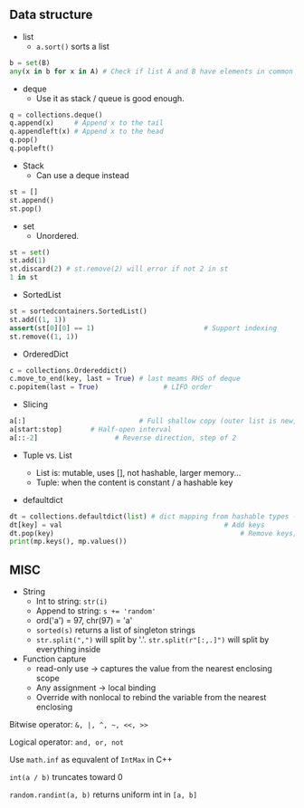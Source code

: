 ## Data structure

- list
  - `a.sort()` sorts a list

```python
b = set(B)
any(x in b for x in A) # Check if list A and B have elements in common
```

- deque
  - Use it as stack / queue is good enough.

```python
q = collections.deque()
q.append(x)   	# Append x to the tail
q.appendleft(x) # Append x to the head
q.pop()
q.popleft()
```

- Stack
  - Can use a deque instead

```python
st = []
st.append()
st.pop()
```

- set
  - Unordered.


```python
st = set()
st.add(1)
st.discard(2) # st.remove(2) will error if not 2 in st
1 in st
```

- SortedList

```python
st = sortedcontainers.SortedList()
st.add((1, 1))
assert(st[0][0] == 1) 							# Support indexing
st.remove((1, 1))
```

- OrderedDict

```python
c = collections.Ordereddict()
c.move_to_end(key, last = True) # last meams RHS of deque
c.popitem(last = True) 				  # LIFO order
```

- Slicing

```python
a[:] 							# Full shallow copy (outer list is new, nested objects remain shared)
a[start:stop]  		# Half-open interval
a[::-2] 				  # Reverse direction, step of 2
```

- Tuple vs. List
  - List is: mutable, uses [], not hashable, larger memory...
  - Tuple: when the content is constant / a hashable key

- defaultdict

```python
dt = collections.defaultdict(list) # dict mapping from hashable types -> list
dt[key] = val 										 # Add keys
dt.pop(key)												 # Remove keys; errors if key is not present
print(mp.keys(), mp.values())
```



## MISC

- String
  - Int to string: `str(i)`
  - Append to string: `s += 'random'`
  - ord('a') = 97, chr(97) = 'a'
  - `sorted(s)` returns a list of singleton strings
  - `str.split(",")` will split by '.'. `str.split(r"[:,.]")` will split by everything inside
- Function capture
  - read-only use -> captures the value from the nearest enclosing scope
  - Any assignment -> local binding
  - Override with nonlocal to rebind the variable from the nearest enclosing

Bitwise operator: `&, |, ^, ~, <<, >>`

Logical operator: `and, or, not`

Use `math.inf` as equvalent of `IntMax` in C++

`int(a / b)` truncates toward 0

`random.randint(a, b)` returns uniform int in `[a, b]`

